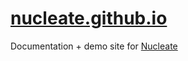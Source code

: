 # [nucleate.github.io](https://nucleate.github.io/)
Documentation + demo site for [Nucleate](https://github.com/nucleate/nucleate)
